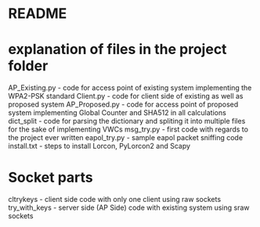 # README 
# explanation of files in the project folder
AP_Existing.py	- code for access point of existing system implementing the WPA2-PSK standard
Client.py		- code for client side of existing as well as proposed system 
AP_Proposed.py	- code for access point of proposed system implementing Global Counter and SHA512 in all calculations
dict_split		- code for parsing the dictionary and spliting it into multiple files for the sake of implementing VWCs
msg_try.py		- first code with regards to the project ever written
eapol_try.py 	- sample eapol packet sniffing code 
install.txt		- steps to install Lorcon, PyLorcon2 and Scapy

# Socket parts
cltrykeys 		- client side code with only one client using raw sockets
try_with_keys 	- server side (AP Side) code with existing system using sraw sockets
